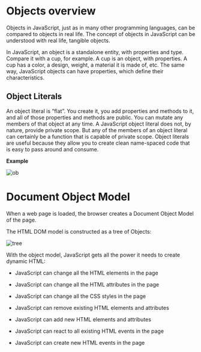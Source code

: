 # Objects overview

Objects in JavaScript, just as in many other programming languages, can be compared to objects in real life. The concept of objects in JavaScript can be understood with real life, tangible objects.

In JavaScript, an object is a standalone entity, with properties and type. Compare it with a cup, for example. A cup is an object, with properties. A cup has a color, a design, weight, a material it is made of, etc. The same way, JavaScript objects can have properties, which define their characteristics.

## Object Literals

An object literal is “flat”. You create it, you add properties and methods to it, and all of those properties and methods are public. You can mutate any members of that object at any time. A JavaScript object literal does not, by nature, provide private scope. But any of the members of an object literal can certainly be a function that is capable of private scope. Object literals are useful because they allow you to create clean name-spaced code that is easy to pass around and consume.

**Example**

![ob](https://miro.medium.com/max/1200/1*96Uu1IPFGKxqspDd9GUoMA.png)


# Document Object Model

When a web page is loaded, the browser creates a Document Object Model of the page.

The HTML DOM model is constructed as a tree of Objects:

![tree](https://www.w3schools.com/js/pic_htmltree.gif)


With the object model, JavaScript gets all the power it needs to create dynamic HTML:

* JavaScript can change all the HTML elements in the page

* JavaScript can change all the HTML attributes in the page

* JavaScript can change all the CSS styles in the page

* JavaScript can remove existing HTML elements and attributes

* JavaScript can add new HTML elements and attributes

* JavaScript can react to all existing HTML events in the page

* JavaScript can create new HTML events in the page